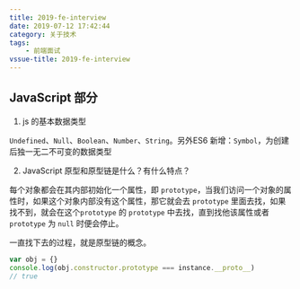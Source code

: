 ```yaml
---
title: 2019-fe-interview
date: 2019-07-12 17:42:44
category: 关于技术
tags: 
	- 前端面试
vssue-title: 2019-fe-interview
---
```


## JavaScript 部分

1. js 的基本数据类型

`Undefined`、`Null`、`Boolean`、`Number`、`String`。另外ES6 新增：`Symbol`，为创建后独一无二不可变的数据类型

2. JavaScript 原型和原型链是什么？有什么特点？

每个对象都会在其内部初始化一个属性，即 `prototype`，当我们访问一个对象的属性时，如果这个对象内部没有这个属性，那它就会去 `prototype` 里面去找，如果找不到，就会在这个`prototype` 的 `prototype` 中去找，直到找他该属性或者 `prototype` 为 `null` 时便会停止。

一直找下去的过程，就是原型链的概念。

```js
var obj = {}
console.log(obj.constructor.prototype === instance.__proto__)
// true
```
